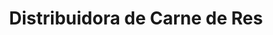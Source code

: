 ---
title: "Distribuidora de Carne de Res"
url: /nezahualcoyotl/distribuidora-de-carne-de-res/
shop: Metzgerei
---